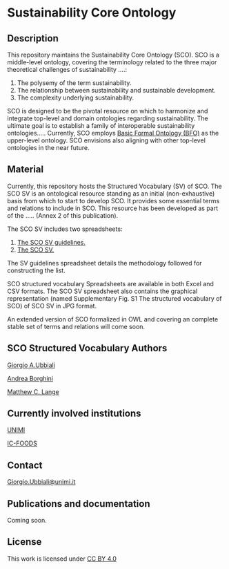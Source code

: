 # Sustainability Core Ontology

## Description

This repository maintains the Sustainability Core Ontology (SCO). SCO is a middle-level ontology, covering the terminology related to the three major theoretical challenges of sustainability ….:
1) The polysemy of the term sustainability.
2) The relationship between sustainability and sustainable development.
3) The complexity underlying sustainability.
   
SCO is designed to be the pivotal resource on which to harmonize and integrate top-level and domain ontologies regarding sustainability. The ultimate goal is to establish a family of interoperable sustainability ontologies….. Currently, SCO employs [Basic Formal Ontology (BFO)](https://github.com/BFO-ontology/BFO-2020) as the upper-level ontology. SCO envisions also aligning with other top-level ontologies in the near future.


## Material

Currently, this repository hosts the Structured Vocabulary (SV) of SCO. The SCO SV is an ontological resource standing as an initial (non-exhaustive) basis from which to start to develop SCO. It provides some essential terms and relations to include in SCO. This resource has been developed as part of the ….. (Annex 2 of this publication).

The SCO SV includes two spreadsheets: 

1) [The SCO SV guidelines.](https://github.com/gioUbbiali/Sustainability-Core-Ontology/tree/main/SCO%20SV%20guidelines)
2) [The SCO SV.](https://github.com/gioUbbiali/Sustainability-Core-Ontology/tree/main/SCO%20SV%20guidelines) 

The SV guidelines spreadsheet details the methodology followed for constructing the list.

SCO structured vocabulary Spreadsheets are available in both Excel and CSV formats. The SCO SV spreadsheet also contains the graphical representation (named Supplementary Fig. S1 The structured vocabulary of SCO) of SCO SV in JPG format.


An extended version of SCO formalized in OWL and covering an complete stable set of terms and relations will come soon.


##  SCO Structured Vocabulary Authors  

[Giorgio A.Ubbiali](https://orcid.org/0000-0001-7872-1770)

[Andrea Borghini](https://orcid.org/0000-0002-2239-1482)

[Matthew C. Lange](https://orcid.org/0000-0002-6148-7962)


## Currently involved institutions

[UNIMI](https://www.unimi.it/it)

[IC-FOODS](https://www.ic-foods.org/)


## Contact

Giorgio.Ubbiali@unimi.it


## Publications and documentation

Coming soon.


## License
This work is licensed under [CC BY 4.0 ](https://creativecommons.org/licenses/by/4.0/)
